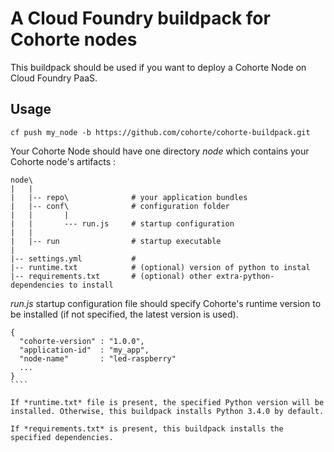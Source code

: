 # A Cloud Foundry buildpack for Cohorte nodes
This buildpack should be used if you want to deploy a Cohorte Node on Cloud Foundry PaaS.

## Usage

````
cf push my_node -b https://github.com/cohorte/cohorte-buildpack.git
````

Your Cohorte  Node should have one directory *node* which contains your Cohorte node's artifacts :

`````
node\
|   |
|   |-- repo\              # your application bundles
|   |-- conf\              # configuration folder
|   |       | 
|   |       --- run.js     # startup configuration
|   |
|   |-- run                # startup executable
|
|-- settings.yml           # 
|-- runtime.txt            # (optional) version of python to instal
|-- requirements.txt       # (optional) other extra-python-dependencies to install
`````

*run.js* startup configuration file should specify Cohorte's runtime version to be installed (if not specified, the latest version is used).

`````
{ 
  "cohorte-version" : "1.0.0",
  "application-id"  : "my_app",
  "node-name"       : "led-raspberry"
  ...
}
````

If *runtime.txt* file is present, the specified Python version will be installed. Otherwise, this buildpack installs Python 3.4.0 by default.

If *requirements.txt* is present, this buildpack installs the specified dependencies.


